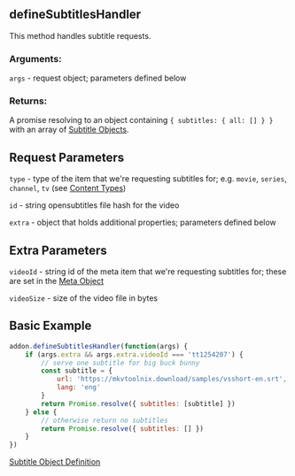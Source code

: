 ## defineSubtitlesHandler

This method handles subtitle requests.

### Arguments:

`args` - request object; parameters defined below

### Returns:

A promise resolving to an object containing `{ subtitles: { all: [] } }` with an array of [Subtitle Objects](../responses/subtitles.md).


## Request Parameters

``type`` - type of the item that we're requesting subtitles for; e.g. `movie`, `series`, `channel`, `tv` (see [Content Types](../responses/content.types.md))

``id`` - string opensubtitles file hash for the video

``extra`` - object that holds additional properties; parameters defined below


## Extra Parameters

``videoId`` - string id of the meta item that we're requesting subtitles for; these are set in the [Meta Object](../responses/meta.md)

``videoSize`` - size of the video file in bytes


## Basic Example

```javascript
addon.defineSubtitlesHandler(function(args) {
    if (args.extra && args.extra.videoId === 'tt1254207') {
        // serve one subtitle for big buck bunny
        const subtitle = {
            url: 'https://mkvtoolnix.download/samples/vsshort-en.srt',
            lang: 'eng'
        }
        return Promise.resolve({ subtitles: [subtitle] })
    } else {
        // otherwise return no subtitles
        return Promise.resolve({ subtitles: [] })
    }
})
```

[Subtitle Object Definition](../responses/subtitles.md)
